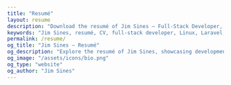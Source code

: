 ```yaml
---
title: "Resumé"
layout: resume
description: "Download the resumé of Jim Sines — Full-Stack Developer, System Administrator, and Technology Generalist."
keywords: "Jim Sines, resumé, CV, full-stack developer, Linux, Laravel, Vue, Jekyll, infrastructure, Cloudflare"
permalink: /resume/
og_title: "Jim Sines – Resumé"
og_description: "Explore the resumé of Jim Sines, showcasing development experience, system administration skills, and self-hosted projects."
og_image: "/assets/icons/bio.png"
og_type: "website"
og_author: "Jim Sines"
---
```

